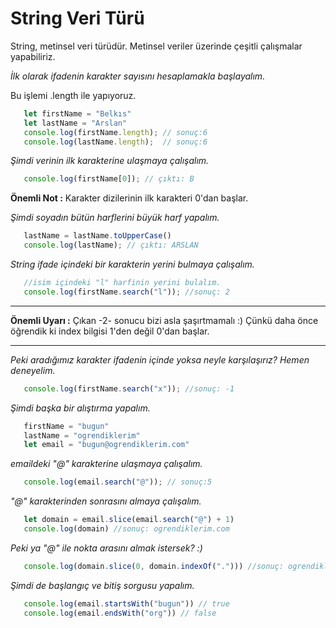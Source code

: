 # String Veri Türü
String, metinsel veri türüdür. Metinsel veriler üzerinde çeşitli çalışmalar yapabiliriz. 

*İlk olarak ifadenin karakter sayısını hesaplamakla başlayalım.*

Bu işlemi .length ile yapıyoruz.

```javascript
   let firstName = "Belkıs"
   let lastName = "Arslan"
   console.log(firstName.length); // sonuç:6
   console.log(lastName.length);  // sonuç:6
```

*Şimdi verinin ilk karakterine ulaşmaya çalışalım.*

```javascript
   console.log(firstName[0]); // çıktı: B
```
**Önemli Not :**
Karakter dizilerinin ilk karakteri 0'dan başlar.

*Şimdi soyadın bütün harflerini büyük harf yapalım.*

```javascript
   lastName = lastName.toUpperCase()
   console.log(lastName); // çıktı: ARSLAN
```
*String ifade içindeki bir karakterin yerini bulmaya çalışalım.*

```javascript
   //isim içindeki "l" harfinin yerini bulalım.
   console.log(firstName.search("l")); //sonuç: 2
```
----
**Önemli Uyarı :**
Çıkan -2- sonucu bizi asla şaşırtmamalı :) Çünkü daha önce öğrendik ki index bilgisi 1'den değil 0'dan başlar.

----

*Peki aradığımız karakter ifadenin içinde yoksa neyle karşılaşırız? Hemen deneyelim.*

```javascript
   console.log(firstName.search("x")); //sonuç: -1
```

*Şimdi başka bir alıştırma yapalım.*

```javascript
   firstName = "bugun"
   lastName = "ogrendiklerim"
   let email = "bugun@ogrendiklerim.com"
``` 
*emaildeki "@" karakterine ulaşmaya çalışalım.*

```javascript
   console.log(email.search("@")); // sonuç:5
```

*"@" karakterinden sonrasını almaya çalışalım.*

```javascript
   let domain = email.slice(email.search("@") + 1)
   console.log(domain) //sonuç: ogrendiklerim.com
```
*Peki ya "@" ile nokta arasını almak istersek? :)*

```javascript
   console.log(domain.slice(0, domain.indexOf("."))) //sonuç: ogrendiklerim
```

*Şimdi de başlangıç ve bitiş sorgusu yapalım.*

```javascript
   console.log(email.startsWith("bugun")) // true
   console.log(email.endsWith("org")) // false
```